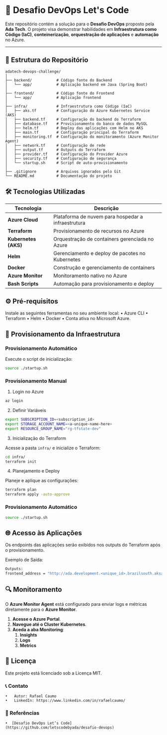 # 🚀 Desafio DevOps Let's Code

Este repositório contém a solução para o **Desafio DevOps** proposto pela **Ada Tech**. O projeto visa demonstrar habilidades em **Infraestrutura como Código (IaC)**, **conteinerização**, **orquestração de aplicações** e **automação** no Azure.

---

## 📁 Estrutura do Repositório
```plaintext
adatech-devops-challenge/
│
├── backend/           # Código fonte do Backend
│   └── app/           # Aplicação backend em Java (Spring Boot)
│
├── frontend/          # Código fonte do Frontend
│   └── app/           # Aplicação frontend
│
├── infra/             # Infraestrutura como Código (IaC)
│   ├── aks.tf         # Configuração do Azure Kubernetes Service (AKS)
│   ├── backend.tf     # Configuração do backend do Terraform
│   ├── database.tf    # Provisionamento do banco de dados MySQL
│   ├── helm.tf        # Deploy das aplicações com Helm no AKS
│   ├── main.tf        # Configuração principal do Terraform
│   ├── monitoring.tf  # Configuração do monitoramento (Azure Monitor Agent)
│   ├── network.tf     # Configuração de rede
│   ├── output.tf      # Outputs do Terraform
│   ├── provider.tf    # Configuração do Provider Azure
│   ├── security.tf    # Configuração de segurança
│   └── startup.sh     # Script de auto-provisionamento
│
├── .gitignore         # Arquivos ignorados pelo Git
└── README.md          # Documentação do projeto
```
## 🛠️ Tecnologias Utilizadas

| **Tecnologia**        | **Descrição**                                       |
|-----------------------|-----------------------------------------------------|
| **Azure Cloud**       | Plataforma de nuvem para hospedar a infraestrutura  |
| **Terraform**         | Provisionamento de recursos no Azure                |
| **Kubernetes (AKS)**  | Orquestração de containers gerenciada no Azure      |
| **Helm**              | Gerenciamento e deploy de pacotes no Kubernetes     |
| **Docker**            | Construção e gerenciamento de containers            |
| **Azure Monitor**     | Monitoramento nativo no Azure                       |
| **Bash Scripts**      | Automação para provisionamento e deploy             |

## ⚙️ Pré-requisitos

Instale as seguintes ferramentas no seu ambiente local:
	•	Azure CLI
	•	Terraform
	•	Helm
	•	Docker
	•	Conta ativa no Microsoft Azure.

## 🚀 Provisionamento da Infraestrutura

### Provisionamento Automático

Execute o script de inicialização:

``` bash
source ./startup.sh
```

### Provisionamento Manual

1. Login no Azure

``` bash
az login
```

2. Definir Variáveis

``` bash
export SUBSCRIPTION_ID=<subscription_id>
export STORAGE_ACCOUNT_NAME=<a-unique-name-here>
export RESOURCE_GROUP_NAME="rg-tfstate-dev"
```

3. Inicialização do Terraform

Acesse a pasta `infra/` e inicialize o Terraform:

``` bash
cd infra/
terraform init
```

4. Planejamento e Deploy

Planeje e aplique as configurações:

``` bash
terraform plan
terraform apply -auto-approve
```

### Provisionamento Automático

``` bash
source ./startup.sh
```

## 🌐 Acesso às Aplicações

Os endpoints das aplicações serão exibidos nos outputs do Terraform após o provisionamento.

Exemplo de Saída:
``` bash
Outputs:
frontend_address = "http://ada.development.<unique_id>.brazilsouth.aksapp.io"
```

## 🔍 Monitoramento

O **Azure Monitor Agent** está configurado para enviar logs e métricas diretamente para o **Azure Monitor**.

1. **Acesse o Azure Portal**.
2. **Navegue até o Cluster Kubernetes**.
3. **Aceda a aba Monitoring**:
   1. **Insights**  
   2. **Logs**  
   3. **Metrics**

## 📜 Licença

Este projeto está licenciado sob a Licença MIT.

### 📞 Contato
	•	Autor: Rafael Caumo
	•	LinkedIn: https://www.linkedin.com/in/rafaelcaumo/

### 🔗 Referências
	•  [Desafio DevOps Let’s Code](https://github.com/letscodebyada/desafio-devops)